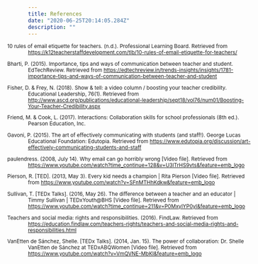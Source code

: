 ```yaml
---
title: References
date: "2020-06-25T20:14:05.284Z"
description: ""
---
```


<small style="text-indent: -4em; margin-left: 4em;">

10 rules of email etiquette for teachers. (n.d.). Professional Learning Board. Retrieved from https://k12teacherstaffdevelopment.com/tlb/10-rules-of-email-etiquette-for-teachers/

Bharti, P. (2015). Importance, tips and ways of communication between teacher and student. EdTechReview. Retrieved from https://edtechreview.in/trends-insights/insights/1781-importance-tips-and-ways-of-communication-between-teacher-and-student

Fisher, D. & Frey, N. (2018). Show & tell: a video column / boosting your teacher credibility. Educational Leadership, 76(1). Retrieved from http://www.ascd.org/publications/educational-leadership/sept18/vol76/num01/Boosting-Your-Teacher-Credibility.aspx

Friend, M. & Cook, L. (2017). Interactions: Collaboration skills for school professionals (8th ed.). Pearson Education, Inc.

Gavoni, P. (2015). The art of effectively communicating with students (and staff!). George Lucas Educational Foundation: Edutopia. Retrieved from https://www.edutopia.org/discussion/art-effectively-communicating-students-and-staff

paulendress. (2008, July 14). Why email can go horribly wrong [Video file]. Retrieved from https://www.youtube.com/watch?time_continue=128&v=U3lTrHS9vts&feature=emb_logo

Pierson, R. [TED]. (2013, May 3). Every kid needs a champion | Rita Pierson [Video file]. Retrieved from https://www.youtube.com/watch?v=SFnMTHhKdkw&feature=emb_logo

Sullivan, T. [TEDx Talks]. (2016, May 26). The difference between a teacher and an educator | Timmy Sullivan | TEDxYouth@BHS [Video file]. Retrieved from https://www.youtube.com/watch?time_continue=211&v=P0MxylYP0yI&feature=emb_logo

Teachers and social media: rights and responsibilities. (2016). FindLaw. Retrieved from https://education.findlaw.com/teachers-rights/teachers-and-social-media-rights-and-responsibilities.html

VanEtten de Sánchez, Shelle. [TEDx Talks]. (2014, Jan. 15). The power of collaboration: Dr. Shelle VanEtten de Sánchez at TEDxABQWomen [Video file]. Retrieved from https://www.youtube.com/watch?v=VmQVNE-MbKI&feature=emb_logo
<small>
